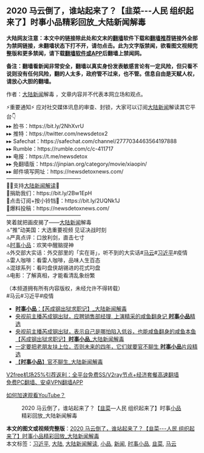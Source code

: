 <h2>2020 马云倒了，谁站起来了？【韭菜---人民 组织起来了】时事小品精彩回放_大陆新闻解毒</h2> <p class="notice"><b>大陆网友注意：本文中的链接除此处和文末的<a href="https://github.com/bannedbook/fanqiang" >翻墙</a>软件下载和<a href="https://github.com/killgcd/justmysocks/blob/master/README.md">翻墙推荐</a>链接外全部为禁网链接，未翻墙状态下打不开，请勿点击。此为文字版禁闻，欲看图文视频完整版和更多禁闻，请下载<a href="https://github.com/bannedbook/fanqiang">翻墙软件或APP</a>后翻墙上禁闻网。</p><p>备注：翻墙看新闻非常安全，翻墙以真实身份发表敏感言论有一定风险，但只看不说则没有任何风险，翻的人太多，政府管不过来，也不管。信息自由是天赋人权，请放心大胆的翻墙。</b></p>  <div class="entry"> <p>作者：<span class='wp_keywordlink_affiliate'><a href="https://www.bannedbook.org/" title="大陆新闻" target="_blank">大陆新闻</a></span>解毒 ，文章内容并不代表本网立场和观点。</p> <figure></figure> <p>⚡️重要通知⚡️ 应对社交媒体讯息的审查、封锁，大家可以订阅<span class='wp_keywordlink_affiliate'><a href="https://www.bannedbook.org/" title="大陆" target="_blank">大陆</a></span><span class='wp_keywordlink_affiliate'><a href="https://www.bannedbook.org/" title="新闻">新闻</a></span>解读其它平台👇<br /> ▸▸ 脸书：https://bit.ly/2NhXvrU<br /> ▸▸ 推特：https://twitter.com/newsdetox2<br /> ▸▸ Safechat：https://safechat.com/channel/2777034463564197888<br /> ▸▸ Rumble：https://rumble.com/c/c-411717<br /> ▸▸ 电报：https://t.me/newsdetox<br /> ▸▸ 免翻墙版：https://jinpian.org/category/movie/xiaopin/<br /> ▸▸ 邮件填写网址：https://newsdetoxnews.com/<br /> ——————————————<br /> 👼🏻支持<a href="https://www.bannedbook.org/bnews/tag/%e5%a4%a7%e9%99%86%e6%96%b0%e9%97%bb%e8%a7%a3%e8%af%bb/" class="st_tag internal_tag" rel="tag" title="标签 大陆新闻解读 下的日志">大陆新闻解读</a>🙏<br /> 🔸捐助我们：https://bit.ly/2Bw1EpH<br /> 🔸点击订阅+按小铃铛🔔：https://bit.ly/2UQNk1J<br /> 🔸爆料投稿：https://newsdetoxnews.com/<br /> ——————————————<br /> 笑着就把画皮揭了——<a href="https://www.bannedbook.org/bnews/tag/%e5%a4%a7%e9%99%86/" class="st_tag internal_tag" rel="tag" title="标签 大陆 下的日志">大陆</a><a href="https://www.bannedbook.org/bnews/tag/%E6%96%B0%E9%97%BB/" class="st_tag internal_tag" rel="tag" title="标签 新闻 下的日志">新闻</a>解毒<br /> 🔝“推”动美国：大选重要视频 见证决战时刻<br /> 🔝严真点评：口放利剑，直击七寸<br /> 🔝<a href="https://www.bannedbook.org/bnews/tag/%e6%97%b6%e4%ba%8b%e5%b0%8f%e5%93%81/" class="st_tag internal_tag" rel="tag" title="标签 时事小品 下的日志">时事小品</a>：欢笑中醒脑提神<br /> 🔝外交部大实话：外交部里的「实在哥」，听不到的大实话#<a href="https://www.bannedbook.org/bnews/tag/%e9%a9%ac%e4%ba%91/" class="st_tag internal_tag" rel="tag" title="标签 马云 下的日志">马云</a>#<a href="https://www.bannedbook.org/bnews/tag/%e4%b9%a0%e8%bf%91%e5%b9%b3/" class="st_tag internal_tag" rel="tag" title="标签 习近平 下的日志">习近平</a>#疫情<br /> 🔝雷人咖啡：看雷人咖啡，品味人生百态<br /> 🔝混球系列：看叼盘侠胡锡进的花式叼盘<br /> 🔝电影：了解真相，才能看清乱象纷繁</p>  <p>（本频道拥有所有内容版权，未经允许不得转载）<br /> #马云#习近平#疫情</p> <ul class='op-related-articles' title='相关阅读'> <li><a href='https://www.bannedbook.org/bnews/yule/20201221/1451828.html' target='_blank'><b>时事小品</b>：【芮成钢出狱求职记】_大陆新闻解毒</a></li> <li><a href='https://www.bannedbook.org/bnews/bannedvideo/20201221/1451807.html' target='_blank'>央视前主播芮成钢出狱，应聘销售部经理, 上演精采的咸鱼翻身记 <b>时事小品</b>精选</a></li> <li><a href='https://www.bannedbook.org/bnews/bannedvideo/20201220/1451626.html' target='_blank'>央视前主播芮成钢出狱，表示自己是哪怕陷入低谷，也能咸鱼翻身的咸鱼本鱼【芮成钢出狱求职记】<b>时事小品</b>_大陆新闻解毒</a></li> <li><a href='https://www.bannedbook.org/bnews/bannedvideo/20201215/1447870.html' target='_blank'>一定要把老朋友扶上位，否则未来的四年，它们就要官不聊生  <b>时事小品</b>片段精选</a></li> <li><a href='https://www.bannedbook.org/bnews/yule/20201214/1447199.html' target='_blank'>【<b>时事小品</b>】官不聊生_大陆新闻解毒</a></li> </ul> <p class="texttj"> <a href="https://www.bannedbook.org/forum23/topic22702.html" target="_blank">V2free机场25%引荐返利：全平台免费SS/V2ray节点+经济套餐高速翻墙</a><br/> <a href="https://github.com/bannedbook/fanqiang/wiki/%E7%A6%81%E9%97%BB%E7%BD%91%E5%AE%89%E5%8D%93%E7%BF%BB%E5%A2%99%E6%96%B0%E9%97%BBAPP" target="_blank">免费PC翻墙、安卓VPN翻墙APP</a></p><p><a href="https://www.bannedbook.org/bnews/topimagenews/20180409/925596.html" target="_blank">如何加速观看YouTube？ </a></p>  <figure class="op-interactive"><figcaption>2020 马云倒了，谁站起来了？【<a href="https://www.bannedbook.org/bnews/tag/%e9%9f%ad%e8%8f%9c/" class="st_tag internal_tag" rel="tag" title="标签 韭菜 下的日志">韭菜</a>&#8212;人民 组织起来了】时事<a href="https://www.bannedbook.org/bnews/tag/%e5%b0%8f%e5%93%81/" class="st_tag internal_tag" rel="tag" title="标签 小品 下的日志">小品</a>精彩回放_大陆新闻解毒</figcaption></figure> </p><a name='sharetosocial'></a>       <div><b>本文的图文或视频完整版</b>：<a href='https://www.bannedbook.org/bnews/bannedvideo/20201227/1455919.html'>2020 马云倒了，谁站起来了？【韭菜---人民 组织起来了】时事小品精彩回放_大陆新闻解毒</a></div>  </div><!--END ENTRY--> <div class="postfooter"> <div>本文标签：<a href="https://www.bannedbook.org/bnews/tag/%e4%b9%a0%e8%bf%91%e5%b9%b3/" rel="tag">习近平</a>, <a href="https://www.bannedbook.org/bnews/tag/%e5%a4%a7%e9%99%86/" rel="tag">大陆</a>, <a href="https://www.bannedbook.org/bnews/tag/%e5%a4%a7%e9%99%86%e6%96%b0%e9%97%bb%e8%a7%a3%e8%af%bb/" rel="tag">大陆新闻解读</a>, <a href="https://www.bannedbook.org/bnews/tag/%e5%b0%8f%e5%93%81/" rel="tag">小品</a>, <a href="https://www.bannedbook.org/bnews/tag/%E6%96%B0%E9%97%BB/" rel="tag">新闻</a>, <a href="https://www.bannedbook.org/bnews/tag/%e6%97%b6%e4%ba%8b%e5%b0%8f%e5%93%81/" rel="tag">时事小品</a>, <a href="https://www.bannedbook.org/bnews/tag/%e9%9f%ad%e8%8f%9c/" rel="tag">韭菜</a>, <a href="https://www.bannedbook.org/bnews/tag/%e9%a9%ac%e4%ba%91/" rel="tag">马云</a></div>  </div><!--END POSTFOOTER--> 